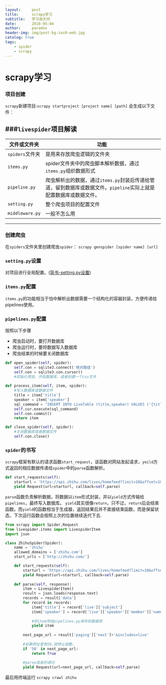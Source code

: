 ```yaml
---
layout:     post
title:      scrapy学习
subtitle:   学习自大邓
date:       2018-05-04
author:     paradox
header-img: img/post-bg-ios9-web.jpg
catalog: true
tags:
    - spider
    - scrapy
---
```


# scrapy学习

### 项目创建

`scrapy`新建项目:`scrapy startproject [project name] [path]`
会生成以下文件：

###`livespider`项目解读
---
| 文件或文件夹    | 功能                                                         |
| --------------- | ------------------------------------------------------------ |
| `spiders`文件夹 | 是用来存放爬虫逻辑的文件夹                                   |
| `items.py`      | spider文件夹中的爬虫脚本解析数据，通过`items.py`组织数据形式 |
| `pipeline.py`   | 爬虫解析出的数据，通过`items.py`封装后传递给管道，留到数据库或数据文件。`pipeline`实际上就是配置数据库或数据文件。 |
| `setting.py`    | 整个爬虫项目的配置文件                                       |
| `middleware.py` | 一般不怎么用                                                 |
---
### 创建爬虫
在`spiders`文件夹里创建爬虫`spider`：
`scrapy genspider [spider name] [url]`

### `setting.py`设置
对项目进行全局配置。([简书-setting.py设置](https://www.jianshu.com/p/df9c0d1e9087))

### `items.py`配置
`items.py`的功能相当于怕中解析出数据需要一个结构化的容器封装，方便传递给pipelines使用。

### `pipelines.py`配置
按照以下步骤
- 爬虫启动时，要打开数据库
- 爬虫运行时，要将数据写入数据库
- 爬虫结束的时候要关闭数据库

```python
def open_spider(self, spider):
    self.con = sqlite3.connect('绝对路径')
    self.con = sqlite3.con.cursor()
    #初始化爬虫，开启数据库，或者创建一个csv文件
    
def process_item(self, item, spider):
    #写入数据库或数据文件
    title = item['title']
    speaker = item['speaker']
    sql_command = "INSERT INTO LiveTable (title,speaker) VALUES ('{title}','{speaker}')".format(title=title, speaker=speaker)
    self.cur.execute(sql_command)
    self.con.commit()
    return item

def close_spider(self, spider):
    #关闭数据库或者数据文件
    self.con.close()
```

### `spider`的书写
`scrapy`框架有默认的请求函数`start_request`，该函数对网站发起请求，`yeild`方式返回的相应数据传递给`spider`中的`parse`函数解析。
```python
def start_requests(self):
    starturl = 'https://api.zhihu.com/lives/homefeed?limit=10&offset=10&includes=live'
    yield Request(url=starturl, callback=self.parse)
```
`parse`函数负责解析数据，将数据以`item`形式封装，并以`yield`方式传输给`pipelines`，最终写入数据库。
`yield`其实很像`return`，只不过，`return`后会结束函数。而`yield`的函数相当于生成器，返回结果后并不直接结束函数，而是保留状态，下次运行函数会按照上次的位置继续迭代下去.
```python
from scrapy import Spider,Request
from livespider.items import LivespiderItem
import json

class ZhihuSpider(Spider):
    name = 'zhihu'
    allowed_domains = ['zhihu.com']
    start_urls = ['http://zhihu.com/']

    def start_requests(self):
        starturl = 'https://api.zhihu.com/lives/homefeed?limit=10&offset=10&includes=live'
        yield Request(url=starturl, callback=self.parse)
        
    def parse(self, response):
        item = LivespiderItem()
        result = json.loads(response.text)
        records = result['data']
        for record in records:
            item['title'] = record['live']['subject']
            item['speaker'] = record['live']['speaker']['member']['name']
            
            #将item传给pipelines.py保存到数据库
            yield item
        
        next_page_url = result['paging']['next']+'&includes=live'
        
        #如果网址里有50,就停止函数。
        if '50' in next_page_url:
            return True
            
        #parse自身的递归
        yield Request(url=next_page_url, callback=self.parse)
```

最后用终端运行
`scrapy crawl zhihu`


